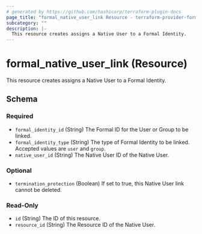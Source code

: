 ```yaml
---
# generated by https://github.com/hashicorp/terraform-plugin-docs
page_title: "formal_native_user_link Resource - terraform-provider-formal"
subcategory: ""
description: |-
  This resource creates assigns a Native User to a Formal Identity.
---
```


# formal_native_user_link (Resource)

This resource creates assigns a Native User to a Formal Identity.



<!-- schema generated by tfplugindocs -->
## Schema

### Required

- `formal_identity_id` (String) The Formal ID for the User or Group to be linked.
- `formal_identity_type` (String) The type of Formal Identity to be linked. Accepted values are `user` and `group`.
- `native_user_id` (String) The Native User ID of the Native User.

### Optional

- `termination_protection` (Boolean) If set to true, this Native User link cannot be deleted.

### Read-Only

- `id` (String) The ID of this resource.
- `resource_id` (String) The Resource ID of the Native User.
